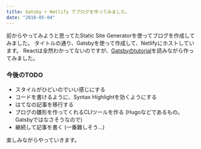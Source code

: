 ```yaml
---
title: Gatsby + Netlify でブログを作ってみました。
date: "2018-05-04"
---
```


前からやってみようと思ってたStatic Site Generatorを使ってブログを作成してみました。
タイトルの通り、Gatsbyを使って作成して、Netlifyにホストしています。
Reactは全然わかってないのですが、[Gatsbyのtutorial](https://www.gatsbyjs.org/tutorial/)を読みながら作ってみました。

### 今後のTODO
* スタイルがひどいのでいい感じにする
* コードを書けるように、Syntax Highlightを効くようにする
* はてなの記事を移行する
* ブログの雛形を作ってくれるCLIツールを作る (Hugoなどであるもの。Gatsbyではなさそうなので)
* 継続して記事を書く (一番難しそう...)

楽しみながらやっていきます。
